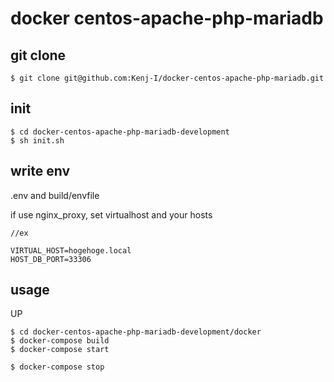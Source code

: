 # docker centos-apache-php-mariadb

## git clone

```shell
$ git clone git@github.com:Kenj-I/docker-centos-apache-php-mariadb.git
```

## init

```shell
$ cd docker-centos-apache-php-mariadb-development
$ sh init.sh
```

## write env

.env and build/envfile

if use nginx_proxy, set virtualhost and your hosts

```.env
//ex

VIRTUAL_HOST=hogehoge.local
HOST_DB_PORT=33306
```

## usage

UP

```shell
$ cd docker-centos-apache-php-mariadb-development/docker
$ docker-compose build
$ docker-compose start
```

```shell
$ docker-compose stop
```
